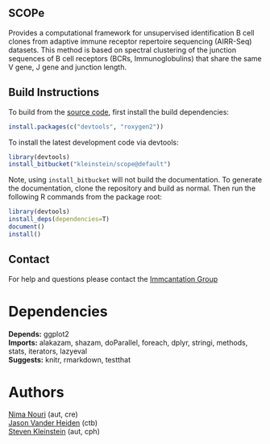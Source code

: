 SCOPe
-------------------------------------------------------------------------------

Provides a computational framework for unsupervised identification B cell
clones from adaptive immune receptor repertoire sequencing (AIRR-Seq) datasets. 
This method is based on spectral clustering of the junction sequences of B cell 
receptors (BCRs, Immunoglobulins) that share the same V gene, J gene and 
junction length.

Build Instructions
-------------------------------------------------------------------------------

To build from the [source code](http://bitbucket.org/kleinstein/scope),
first install the build dependencies:

```R
install.packages(c("devtools", "roxygen2"))
```

To install the latest development code via devtools:

```R
library(devtools)
install_bitbucket("kleinstein/scope@default")
```

Note, using `install_bitbucket` will not build the documentation. To generate the 
documentation, clone the repository and build as normal. Then run the following 
R commands from the package root:

```R
library(devtools)
install_deps(dependencies=T)
document()
install()
```

Contact
-------------------------------------------------------------------------------

For help and questions please contact the [Immcantation Group](mailto:immcantation@googlegroups.com)


# Dependencies

**Depends:** ggplot2  
**Imports:** alakazam, shazam, doParallel, foreach, dplyr, stringi, methods, stats, iterators, lazyeval  
**Suggests:** knitr, rmarkdown, testthat


# Authors

[Nima Nouri](mailto:nima.nouri@yale.edu) (aut, cre)  
[Jason Vander Heiden](mailto:jason.vanderheiden@yale.edu) (ctb)  
[Steven Kleinstein](mailto:steven.kleinstein@yale.edu) (aut, cph)
